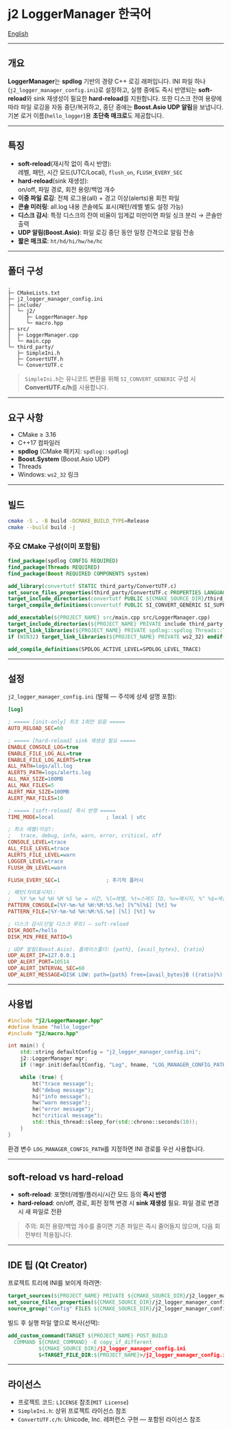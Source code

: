 # j2 LoggerManager 한국어

[English](README.md)

---

## 개요

**LoggerManager**는 **spdlog** 기반의 경량 C++ 로깅 래퍼입니다. INI 파일 하나(`j2_logger_manager_config.ini`)로 설정하고, 실행 중에도 즉시 반영되는 **soft-reload**와 sink 재생성이 필요한 **hard-reload**를 지원합니다. 또한 디스크 잔여 용량에 따라 파일 로깅을 자동 중단/복귀하고, 중단 중에는 **Boost.Asio UDP 알림**을 보냅니다. 기본 로거 이름(`hello_logger`)용 **초단축 매크로**도 제공합니다.

---

## 특징

- **soft-reload**(재시작 없이 즉시 반영):  
  레벨, 패턴, 시간 모드(UTC/Local), `flush_on`, `FLUSH_EVERY_SEC`
- **hard-reload**(sink 재생성):  
  on/off, 파일 경로, 회전 용량/백업 개수
- **이중 파일 로깅**: 전체 로그용(all) + 경고 이상(alerts)용 회전 파일
- **콘솔 미러링**: all.log 내용 콘솔에도 표시(패턴/레벨 별도 설정 가능)
- **디스크 감시**: 특정 디스크의 잔여 비율이 임계값 미만이면 파일 싱크 분리 → 콘솔만 출력
- **UDP 알림(Boost.Asio)**: 파일 로깅 중단 동안 일정 간격으로 알림 전송
- **짧은 매크로**: `ht/hd/hi/hw/he/hc`

---

## 폴더 구성

```
.
├─ CMakeLists.txt
├─ j2_logger_manager_config.ini
├─ include/
│  └─ j2/
│     ├─ LoggerManager.hpp
│     └─ macro.hpp
├─ src/
│  ├─ LoggerManager.cpp
│  └─ main.cpp
└─ third_party/
   ├─ SimpleIni.h
   ├─ ConvertUTF.h
   └─ ConvertUTF.c
```

> `SimpleIni.h`는 유니코드 변환을 위해 `SI_CONVERT_GENERIC` 구성 시 **ConvertUTF.c/h**를 사용합니다.

---

## 요구 사항

- CMake ≥ 3.16
- C++17 컴파일러
- **spdlog** (CMake 패키지: `spdlog::spdlog`)
- **Boost.System** (Boost.Asio UDP)
- Threads
- Windows: `ws2_32` 링크

---

## 빌드

```bash
cmake -S . -B build -DCMAKE_BUILD_TYPE=Release
cmake --build build -j
```

### 주요 CMake 구성(이미 포함됨)

```cmake
find_package(spdlog CONFIG REQUIRED)
find_package(Threads REQUIRED)
find_package(Boost REQUIRED COMPONENTS system)

add_library(convertutf STATIC third_party/ConvertUTF.c)
set_source_files_properties(third_party/ConvertUTF.c PROPERTIES LANGUAGE C)
target_include_directories(convertutf PUBLIC ${CMAKE_SOURCE_DIR}/third_party)
target_compile_definitions(convertutf PUBLIC SI_CONVERT_GENERIC SI_SUPPORT_IOSTREAMS)

add_executable(${PROJECT_NAME} src/main.cpp src/LoggerManager.cpp)
target_include_directories(${PROJECT_NAME} PRIVATE include third_party ${Boost_INCLUDE_DIRS})
target_link_libraries(${PROJECT_NAME} PRIVATE spdlog::spdlog Threads::Threads Boost::system convertutf)
if (WIN32) target_link_libraries(${PROJECT_NAME} PRIVATE ws2_32) endif()

add_compile_definitions(SPDLOG_ACTIVE_LEVEL=SPDLOG_LEVEL_TRACE)
```

---

## 설정

`j2_logger_manager_config.ini` (발췌 — 주석에 상세 설명 포함):

```ini
[Log]

; ===== [init-only] 최초 1회만 읽음 =====
AUTO_RELOAD_SEC=60

; ===== [hard-reload] sink 재생성 필요 =====
ENABLE_CONSOLE_LOG=true
ENABLE_FILE_LOG_ALL=true
ENABLE_FILE_LOG_ALERTS=true
ALL_PATH=logs/all.log
ALERTS_PATH=logs/alerts.log
ALL_MAX_SIZE=100MB
ALL_MAX_FILES=5
ALERT_MAX_SIZE=100MB
ALERT_MAX_FILES=10

; ===== [soft-reload] 즉시 반영 =====
TIME_MODE=local                 ; local | utc

; 최소 레벨(이상):
;   trace, debug, info, warn, error, critical, off
CONSOLE_LEVEL=trace
ALL_FILE_LEVEL=trace
ALERTS_FILE_LEVEL=warn
LOGGER_LEVEL=trace
FLUSH_ON_LEVEL=warn

FLUSH_EVERY_SEC=1               ; 주기적 플러시

; 패턴(자리표시자):
;   %Y %m %d %H %M %S %e = 시간, %l=레벨, %t=스레드 ID, %v=메시지, %^ %$=색상 on/off
PATTERN_CONSOLE=[%Y-%m-%d %H:%M:%S.%e] [%^%l%$] [%t] %v
PATTERN_FILE=[%Y-%m-%d %H:%M:%S.%e] [%l] [%t] %v

; 디스크 감시(단일 디스크 루트) — soft-reload
DISK_ROOT=/hello
DISK_MIN_FREE_RATIO=5

; UDP 알림(Boost.Asio). 플레이스홀더: {path}, {avail_bytes}, {ratio}
UDP_ALERT_IP=127.0.0.1
UDP_ALERT_PORT=10514
UDP_ALERT_INTERVAL_SEC=60
UDP_ALERT_MESSAGE=DISK LOW: path={path} free={avail_bytes}B ({ratio}%)
```

---

## 사용법

```cpp
#include "j2/LoggerManager.hpp"
#define hname "hello_logger"
#include "j2/macro.hpp"

int main() {
    std::string defaultConfig = "j2_logger_manager_config.ini";
    j2::LoggerManager mgr;
    if (!mgr.init(defaultConfig, "Log", hname, "LOG_MANAGER_CONFIG_PATH")) return 1;

    while (true) {
        ht("trace message");
        hd("debug message");
        hi("info message");
        hw("warn message");
        he("error message");
        hc("critical message");
        std::this_thread::sleep_for(std::chrono::seconds(10));
    }
}
```

환경 변수 `LOG_MANAGER_CONFIG_PATH`를 지정하면 INI 경로를 우선 사용합니다.

---

## soft-reload vs hard-reload

- **soft-reload**: 포맷터/레벨/플러시/시간 모드 등의 **즉시 반영**  
- **hard-reload**: on/off, 경로, 회전 정책 변경 시 **sink 재생성** 필요. 파일 경로 변경 시 새 파일로 전환

> 주의: 회전 용량/백업 개수를 줄이면 기존 파일은 즉시 줄어들지 않으며, 다음 회전부터 적용됩니다.

---

## IDE 팁 (Qt Creator)

프로젝트 트리에 INI를 보이게 하려면:
```cmake
target_sources(${PROJECT_NAME} PRIVATE ${CMAKE_SOURCE_DIR}/j2_logger_manager_config.ini)
set_source_files_properties(${CMAKE_SOURCE_DIR}/j2_logger_manager_config.ini PROPERTIES HEADER_FILE_ONLY TRUE)
source_group("Config" FILES ${CMAKE_SOURCE_DIR}/j2_logger_manager_config.ini)
```

빌드 후 실행 파일 옆으로 복사(선택):
```cmake
add_custom_command(TARGET ${PROJECT_NAME} POST_BUILD
  COMMAND ${CMAKE_COMMAND} -E copy_if_different
          ${CMAKE_SOURCE_DIR}/j2_logger_manager_config.ini
          $<TARGET_FILE_DIR:${PROJECT_NAME}>/j2_logger_manager_config.ini)
```

---

## 라이선스

- 프로젝트 코드: `LICENSE` 참조(`MIT License`)  
- `SimpleIni.h`: 상위 프로젝트 라이선스 참조  
- `ConvertUTF.c/h`: Unicode, Inc. 레퍼런스 구현 — 포함된 라이선스 참조
